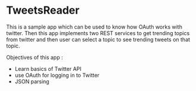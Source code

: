 TweetsReader
============
This is a sample app which can be used to know how OAuth works with twitter. 
Then this app implements two REST services to get trending topics from twitter and then user can select a topic 
to see trending tweets on that topic.


Objectives of this app :
 - Learn basics of Twitter API
 - use OAuth for logging in to Twitter
 - JSON parsing
 
